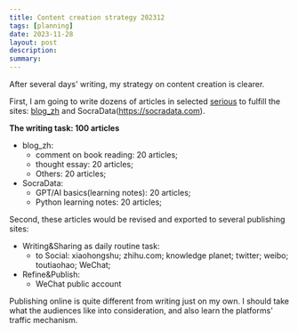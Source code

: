 ```yaml
---
title: Content creation strategy 202312
tags: [planning]
date: 2023-11-28
layout: post
description: 
summary:
---
```


After several days' writing, my strategy on content creation is clearer. 

First, I am going to write dozens of articles in selected [serious](https://liwuqiong.com/2023/11/27/content-creation-at-large-scale) to fulfill the sites: [blog_zh](https://liwuqiong.com/blog_zh) and SocraData(https://socradata.com). 

**The writing task: 100 articles**
- blog_zh:
	- comment on book reading: 20 articles;
	- thought essay: 20 articles;
	- Others: 20 articles;
- SocraData: 
	- GPT/AI basics(learning notes): 20 articles;
	- Python learning notes: 20 articles;

Second, these articles would be revised and exported to several publishing sites:
- Writing&Sharing as daily routine task: 
	- to Social: xiaohongshu; zhihu.com; knowledge planet; twitter; weibo; toutiaohao; WeChat; 
- Refine&Publish:  
	- WeChat public account

Publishing online is quite different from writing just on my own. I should take what the audiences like into consideration, and also learn the platforms' traffic mechanism. 
